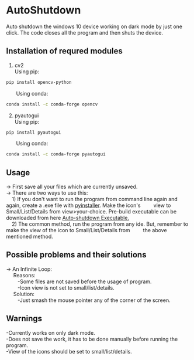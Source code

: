 # AutoShutdown
Auto shutdown the windows 10 device working on dark mode by just one click. The code closes all the program and then shuts the device.

## Installation of requred modules
1) cv2  
Using pip:
```bash
pip install opencv-python
```
&nbsp;&nbsp;&nbsp;&nbsp;&nbsp;&nbsp;&nbsp;Using conda:
```bash  
conda install -c conda-forge opencv
```
2) pyautogui  
Using pip:
```bash
pip install pyautogui
```
&nbsp;&nbsp;&nbsp;&nbsp;&nbsp;&nbsp;&nbsp;Using conda:
```bash
conda install -c conda-forge pyautogui
```

## Usage
-> First save all your files which are currently unsaved.  
-> There are two ways to use this:    
&nbsp;&nbsp;&nbsp;&nbsp;1) If you don't want to run the program from command line again and again, create a .exe file with [pyinstaller](https://pyinstaller.readthedocs.io/en/stable/usage.html). Make the icon's &nbsp;&nbsp;&nbsp;&nbsp;&nbsp;&nbsp;&nbsp;&nbsp;view to Small/List/Details from view>your-choice. Pre-build executable can be downloaded from here [Auto-shutdown Executable.](https://github.com/Pathan-Amaankhan/AutoShutdown-Executable)  
&nbsp;&nbsp;&nbsp;&nbsp;2) The common method, run the program from any ide. But, remember to make the view of the icon to Small/List/Details from &nbsp;&nbsp;&nbsp;&nbsp;&nbsp;&nbsp;&nbsp;&nbsp;the above mentioned method.

## Possible problems and their solutions
-> An Infinite Loop:  
&nbsp;&nbsp;&nbsp;&nbsp;&nbsp;Reasons:  
&nbsp;&nbsp;&nbsp;&nbsp;&nbsp;&nbsp;&nbsp;&nbsp;-Some files are not saved before the usage of program.  
&nbsp;&nbsp;&nbsp;&nbsp;&nbsp;&nbsp;&nbsp;&nbsp;-Icon view is not set to small/list/details.  
&nbsp;&nbsp;&nbsp;&nbsp;&nbsp;Solution:  
&nbsp;&nbsp;&nbsp;&nbsp;&nbsp;&nbsp;&nbsp;&nbsp;-Just smash the mouse pointer any of the corner of the screen.

## Warnings
-Currently works on only dark mode.  
-Does not save the work, it has to be done manually before running the program.  
-View of the icons should be set to small/list/details.